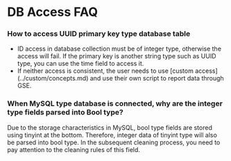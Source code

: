 # DB Access FAQ

### How to access UUID primary key type database table

* ID access in database collection must be of integer type, otherwise the access will fail. If the primary key is another string type such as UUID type, you can use the time field to access it.
* If neither access is consistent, the user needs to use [custom access] (../custom/concepts.md) and use their own script to report data through GSE.

### When MySQL type database is connected, why are the integer type fields parsed into Bool type?

Due to the storage characteristics in MySQL, bool type fields are stored using tinyint at the bottom. Therefore, integer data of tinyint type will also be parsed into bool type. In the subsequent cleaning process, you need to pay attention to the cleaning rules of this field.